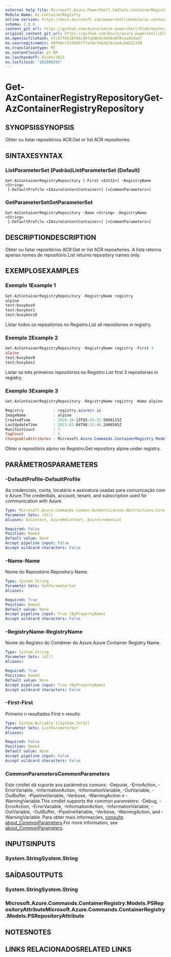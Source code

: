 ```yaml
---
external help file: Microsoft.Azure.PowerShell.Cmdlets.ContainerRegistry.dll-Help.xml
Module Name: Az.ContainerRegistry
online version: https://docs.microsoft.com/powershell/module/az.containerregistry/get-azcontainerregistryrepository
schema: 2.0.0
content_git_url: https://github.com/Azure/azure-powershell/blob/master/src/ContainerRegistry/ContainerRegistry/help/Get-AzContainerRegistryRepository.md
original_content_git_url: https://github.com/Azure/azure-powershell/blob/master/src/ContainerRegistry/ContainerRegistry/help/Get-AzContainerRegistryRepository.md
ms.openlocfilehash: efcd7fb518f66c99fab8b4cd456e8f8cea424ad7
ms.sourcegitcommit: 4dfb0cc533b83f77afdcfbe2618c1e6c8d221330
ms.translationtype: MT
ms.contentlocale: pt-BR
ms.lasthandoff: 03/04/2021
ms.locfileid: "101890293"
---
```

# <span data-ttu-id="b45ac-101">Get-AzContainerRegistryRepository</span><span class="sxs-lookup"><span data-stu-id="b45ac-101">Get-AzContainerRegistryRepository</span></span>

## <span data-ttu-id="b45ac-102">SYNOPSIS</span><span class="sxs-lookup"><span data-stu-id="b45ac-102">SYNOPSIS</span></span>
<span data-ttu-id="b45ac-103">Obter ou listar repositórios ACR.</span><span class="sxs-lookup"><span data-stu-id="b45ac-103">Get or list ACR repositories.</span></span>

## <span data-ttu-id="b45ac-104">SINTAXE</span><span class="sxs-lookup"><span data-stu-id="b45ac-104">SYNTAX</span></span>

### <span data-ttu-id="b45ac-105">ListParameterSet (Padrão)</span><span class="sxs-lookup"><span data-stu-id="b45ac-105">ListParameterSet (Default)</span></span>
```
Get-AzContainerRegistryRepository [-First <Int32>] -RegistryName <String>
 [-DefaultProfile <IAzureContextContainer>] [<CommonParameters>]
```

### <span data-ttu-id="b45ac-106">GetParameterSet</span><span class="sxs-lookup"><span data-stu-id="b45ac-106">GetParameterSet</span></span>
```
Get-AzContainerRegistryRepository -Name <String> -RegistryName <String>
 [-DefaultProfile <IAzureContextContainer>] [<CommonParameters>]
```

## <span data-ttu-id="b45ac-107">DESCRIPTION</span><span class="sxs-lookup"><span data-stu-id="b45ac-107">DESCRIPTION</span></span>
<span data-ttu-id="b45ac-108">Obter ou listar repositórios ACR.</span><span class="sxs-lookup"><span data-stu-id="b45ac-108">Get or list ACR repositories.</span></span>
<span data-ttu-id="b45ac-109">A lista retorna apenas nomes de repositório.</span><span class="sxs-lookup"><span data-stu-id="b45ac-109">List returns repository names only.</span></span>

## <span data-ttu-id="b45ac-110">EXEMPLOS</span><span class="sxs-lookup"><span data-stu-id="b45ac-110">EXAMPLES</span></span>

### <span data-ttu-id="b45ac-111">Exemplo 1</span><span class="sxs-lookup"><span data-stu-id="b45ac-111">Example 1</span></span>
```powershell
Get-AzContainerRegistryRepository -RegistryName registry
alpine
test/busybox0
test/busybox1
test/busybox10
```

<span data-ttu-id="b45ac-112">Listar todos os repositórios no Registro.</span><span class="sxs-lookup"><span data-stu-id="b45ac-112">List all repositories in registry.</span></span>

### <span data-ttu-id="b45ac-113">Exemplo 2</span><span class="sxs-lookup"><span data-stu-id="b45ac-113">Example 2</span></span>
```powershell
Get-AzContainerRegistryRepository -RegistryName registry -First 3
alpine
test/busybox0
test/busybox1
```

<span data-ttu-id="b45ac-114">Listar os três primeiros repositórios no Registro.</span><span class="sxs-lookup"><span data-stu-id="b45ac-114">List first 3 repositories in registry.</span></span>

### <span data-ttu-id="b45ac-115">Exemplo 3</span><span class="sxs-lookup"><span data-stu-id="b45ac-115">Example 3</span></span>
```powershell
Get-AzContainerRegistryRepository -RegistryName registry -Name alpine

Registry             : registry.azurecr.io
ImageName            : alpine
CreatedTime          : 2020-10-13T05:45:25.5896115Z
LastUpdateTime       : 2021-01-04T08:31:46.2406505Z
ManifestCount        : 7
TagCount             : 1
ChangeableAttributes : Microsoft.Azure.Commands.ContainerRegistry.Models.PSChangeableAttribute
```

<span data-ttu-id="b45ac-116">Obter o repositório alpino no Registro.</span><span class="sxs-lookup"><span data-stu-id="b45ac-116">Get repository alpine under registry.</span></span>

## <span data-ttu-id="b45ac-117">PARÂMETROS</span><span class="sxs-lookup"><span data-stu-id="b45ac-117">PARAMETERS</span></span>

### <span data-ttu-id="b45ac-118">-DefaultProfile</span><span class="sxs-lookup"><span data-stu-id="b45ac-118">-DefaultProfile</span></span>
<span data-ttu-id="b45ac-119">As credenciais, conta, locatário e assinatura usadas para comunicação com o Azure.</span><span class="sxs-lookup"><span data-stu-id="b45ac-119">The credentials, account, tenant, and subscription used for communication with Azure.</span></span>

```yaml
Type: Microsoft.Azure.Commands.Common.Authentication.Abstractions.Core.IAzureContextContainer
Parameter Sets: (All)
Aliases: AzContext, AzureRmContext, AzureCredential

Required: False
Position: Named
Default value: None
Accept pipeline input: False
Accept wildcard characters: False
```

### <span data-ttu-id="b45ac-120">-Name</span><span class="sxs-lookup"><span data-stu-id="b45ac-120">-Name</span></span>
<span data-ttu-id="b45ac-121">Nome do Repositório.</span><span class="sxs-lookup"><span data-stu-id="b45ac-121">Repository Name.</span></span>

```yaml
Type: System.String
Parameter Sets: GetParameterSet
Aliases:

Required: True
Position: Named
Default value: None
Accept pipeline input: True (ByPropertyName)
Accept wildcard characters: False
```

### <span data-ttu-id="b45ac-122">-RegistryName</span><span class="sxs-lookup"><span data-stu-id="b45ac-122">-RegistryName</span></span>
<span data-ttu-id="b45ac-123">Nome do Registro do Contêiner do Azure.</span><span class="sxs-lookup"><span data-stu-id="b45ac-123">Azure Container Registry Name.</span></span>

```yaml
Type: System.String
Parameter Sets: (All)
Aliases:

Required: True
Position: Named
Default value: None
Accept pipeline input: True (ByPropertyName)
Accept wildcard characters: False
```

### <span data-ttu-id="b45ac-124">-First</span><span class="sxs-lookup"><span data-stu-id="b45ac-124">-First</span></span>
<span data-ttu-id="b45ac-125">Primeiro n resultados.</span><span class="sxs-lookup"><span data-stu-id="b45ac-125">First n results.</span></span>

```yaml
Type: System.Nullable`1[System.Int32]
Parameter Sets: ListParameterSet
Aliases:

Required: False
Position: Named
Default value: None
Accept pipeline input: False
Accept wildcard characters: False
```

### <span data-ttu-id="b45ac-126">CommonParameters</span><span class="sxs-lookup"><span data-stu-id="b45ac-126">CommonParameters</span></span>
<span data-ttu-id="b45ac-127">Este cmdlet dá suporte aos parâmetros comuns: -Depurar, -ErrorAction, -ErrorVariable, -InformationAction, -InformationVariable, -OutVariable, -OutBuffer, -PipelineVariable, -Verbose, -WarningAction e -WarningVariable.</span><span class="sxs-lookup"><span data-stu-id="b45ac-127">This cmdlet supports the common parameters: -Debug, -ErrorAction, -ErrorVariable, -InformationAction, -InformationVariable, -OutVariable, -OutBuffer, -PipelineVariable, -Verbose, -WarningAction, and -WarningVariable.</span></span> <span data-ttu-id="b45ac-128">Para obter mais informações, [consulte about_CommonParameters](http://go.microsoft.com/fwlink/?LinkID=113216).</span><span class="sxs-lookup"><span data-stu-id="b45ac-128">For more information, see [about_CommonParameters](http://go.microsoft.com/fwlink/?LinkID=113216).</span></span>

## <span data-ttu-id="b45ac-129">INPUTS</span><span class="sxs-lookup"><span data-stu-id="b45ac-129">INPUTS</span></span>

### <span data-ttu-id="b45ac-130">System.String</span><span class="sxs-lookup"><span data-stu-id="b45ac-130">System.String</span></span>

## <span data-ttu-id="b45ac-131">SAÍDAS</span><span class="sxs-lookup"><span data-stu-id="b45ac-131">OUTPUTS</span></span>

### <span data-ttu-id="b45ac-132">System.String</span><span class="sxs-lookup"><span data-stu-id="b45ac-132">System.String</span></span>

### <span data-ttu-id="b45ac-133">Microsoft.Azure.Commands.ContainerRegistry.Models.PSRepositoryAttribute</span><span class="sxs-lookup"><span data-stu-id="b45ac-133">Microsoft.Azure.Commands.ContainerRegistry.Models.PSRepositoryAttribute</span></span>

## <span data-ttu-id="b45ac-134">NOTES</span><span class="sxs-lookup"><span data-stu-id="b45ac-134">NOTES</span></span>

## <span data-ttu-id="b45ac-135">LINKS RELACIONADOS</span><span class="sxs-lookup"><span data-stu-id="b45ac-135">RELATED LINKS</span></span>
